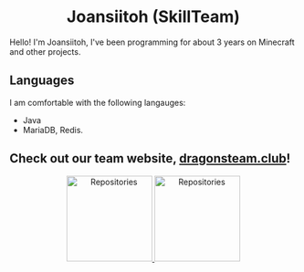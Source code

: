 <h1 align="center">Joansiitoh (SkillTeam)</h1>

Hello! I'm Joansiitoh, I've been programming for about 3 years on Minecraft and other projects.

## Languages

I am comfortable with the following langauges:

- Java
- MariaDB, Redis.


## Check out our team website, [dragonsteam.club](https://dragonsteam.club "dragonsteam.club")!

<div align="center">

<a href="https://github.com/joansitoh?tab=repositories" title="Repositories">
    <img height="150px" width="auto" alt="Repositories" src="https://github-readme-stats.vercel.app/api/top-langs/?username=joansitoh&exclude_repo=git-commit-spam-ex,js-utils&hide=GLSL&layout=compact&theme=radical">
</a>
<a href="https://github.com/joansitoh?tab=repositories" title="Repositories">
    <img height="150px" width="auto" alt="Repositories" src="https://github-readme-stats.vercel.app/api?username=joansitoh&show_icons=true&theme=radical">
</a>

</div>
